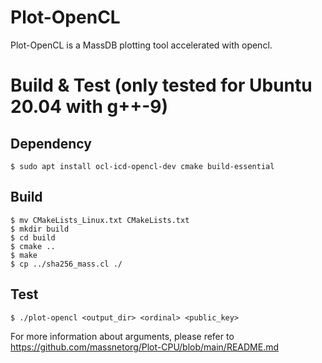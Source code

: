 # Plot-OpenCL
Plot-OpenCL is a MassDB plotting tool accelerated with opencl.

# Build & Test (only tested for Ubuntu 20.04 with g++-9)

## Dependency
```
$ sudo apt install ocl-icd-opencl-dev cmake build-essential
```

## Build
```
$ mv CMakeLists_Linux.txt CMakeLists.txt
$ mkdir build
$ cd build
$ cmake ..
$ make
$ cp ../sha256_mass.cl ./
```

## Test
```
$ ./plot-opencl <output_dir> <ordinal> <public_key>
```

For more information about arguments, please refer to https://github.com/massnetorg/Plot-CPU/blob/main/README.md
